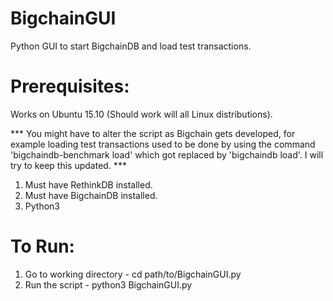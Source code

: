 # BigchainGUI
Python GUI to start BigchainDB and load test transactions. 

# Prerequisites: 

Works on Ubuntu 15.10 (Should work will all Linux distributions). 

*** You might have to alter the script as Bigchain gets developed, for example loading test transactions used to be done by using the command 'bigchaindb-benchmark load' which got replaced by 'bigchaindb load'. I will try to keep this updated. ***

1. Must have RethinkDB installed.
2. Must have BigchainDB installed. 
3. Python3 

# To Run:
1. Go to working directory - cd path/to/BigchainGUI.py
2. Run the script - python3 BigchainGUI.py


